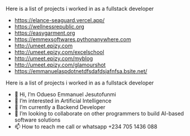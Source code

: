 Here is a list of projects i worked in as a fullstack developer
- https://elance-seaguard.vercel.app/
- https://wellnessrepublic.org
- https://easygarment.org
- https://emmexsoftwares.pythonanywhere.com
- http://umeet.epizy.com
- http://umeet.epizy.com/excelschool
- http://umeet.epizy.com/myblog
- http://umeet.epizy.com/glamourshot
- https://emmanuelaspdotnetdfsdafdsjafnfsa.bsite.net/

Here is a list of projects i worked in as a fullstack developer


- 👋 Hi, I’m Odueso Emmanuel Jesutofunmi
- 👀 I’m interested in Artificial Intelligence
- 🌱 I’m currently a Backend Developer
- 💞️ I’m looking to collaborate on other programmers to build AI-based software solutions
- 📫 How to reach me call or whatsapp +234 705 1436 088

<!---
EmmexJerebosheth/EmmexJerebosheth is a ✨ special ✨ repository because its `README.md` (this file) appears on your GitHub profile.
You can click the Preview link to take a look at your changes.
--->
